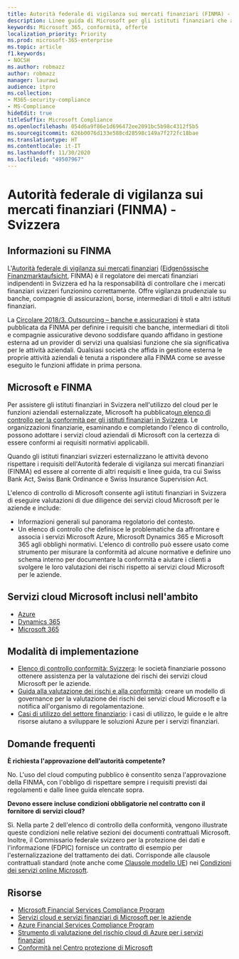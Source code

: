```yaml
---
title: Autorità federale di vigilanza sui mercati finanziari (FINMA) - Svizzera
description: Linee guida di Microsoft per gli istituti finanziari che adottano il cloud in Svizzera.
keywords: Microsoft 365, conformità, offerte
localization_priority: Priority
ms.prod: microsoft-365-enterprise
ms.topic: article
f1.keywords:
- NOCSH
ms.author: robmazz
author: robmazz
manager: laurawi
audience: itpro
ms.collection:
- M365-security-compliance
- MS-Compliance
hideEdit: true
titleSuffix: Microsoft Compliance
ms.openlocfilehash: 054d6a9f86e1d696472ee2091bc5b98c4312f5b5
ms.sourcegitcommit: 626b0076d133e588cd28598c149a7f272fc18bae
ms.translationtype: HT
ms.contentlocale: it-IT
ms.lasthandoff: 11/30/2020
ms.locfileid: "49507967"
---
```

# <a name="financial-market-supervisory-authority-finma-switzerland"></a>Autorità federale di vigilanza sui mercati finanziari (FINMA) - Svizzera

## <a name="about-finma"></a>Informazioni su FINMA

L'[Autorità federale di vigilanza sui mercati finanziari](https://www.finma.ch/en) ([Eidgenössische Finanzmarktaufsicht](https://www.finma.ch/de/), FINMA) è il regolatore dei mercati finanziari indipendenti in Svizzera ed ha la responsabilità di controllare che i mercati finanziari svizzeri funzionino correttamente. Offre vigilanza prudenziale su banche, compagnie di assicurazioni, borse, intermediari di titoli e altri istituti finanziari.

La [Circolare 2018/3. Outsourcing – banche e assicurazioni](https://www.finma.ch/en/~/media/finma/dokumente/rundschreiben-archiv/2018/rs-18-03/finma-rs-2018-03---20170921.pdf?la=en) è stata pubblicata da FINMA per definire i requisiti che banche, intermediari di titoli e compagnie assicurative devono soddisfare quando affidano in gestione esterna ad un provider di servizi una qualsiasi funzione che sia significativa per le attività aziendali. Qualsiasi società che affida in gestione esterna le proprie attività aziendali è tenuta a rispondere alla FINMA come se avesse eseguito le funzioni affidate in prima persona.

## <a name="microsoft-and-finma"></a>Microsoft e FINMA

Per assistere gli istituti finanziari in Svizzera nell'utilizzo del cloud per le funzioni aziendali esternalizzate, Microsoft ha pubblicato[un elenco di controllo per la conformità per gli istituti finanziari in Svizzera](https://aka.ms/FinServ-Guide-Switzerland). Le organizzazioni finanziarie, esaminando e completando l'elenco di controllo, possono adottare i servizi cloud aziendali di Microsoft con la certezza di essere conformi ai requisiti normativi applicabili.

Quando gli istituti finanziari svizzeri esternalizzano le attività devono rispettare i requisiti dell'Autorità federale di vigilanza sui mercati finanziari (FINMA) ed essere al corrente di altri requisiti e linee guida, tra cui Swiss Bank Act, Swiss Bank Ordinance e Swiss Insurance Supervision Act.

L'elenco di controllo di Microsoft consente agli istituti finanziari in Svizzera di eseguire valutazioni di due diligence dei servizi cloud Microsoft per le aziende e include:

- Informazioni generali sul panorama regolatorio del contesto.
- Un elenco di controllo che definisce le problematiche da affrontare e associa i servizi Microsoft Azure, Microsoft Dynamics 365 e Microsoft 365 agli obblighi normativi. L'elenco di controllo può essere usato come strumento per misurare la conformità ad alcune normative e definire uno schema interno per documentare la conformità e aiutare i clienti a svolgere le loro valutazioni dei rischi rispetto ai servizi cloud Microsoft per le aziende.

## <a name="microsoft-in-scope-cloud-services"></a>Servizi cloud Microsoft inclusi nell'ambito

- [Azure](https://aka.ms/AzureCompliance)
- [Dynamics 365](https://aka.ms/d365-compliance-list)
- [Microsoft 365](https://aka.ms/o365-compliance-framework)

## <a name="how-to-implement"></a>Modalità di implementazione

- [Elenco di controllo conformità: Svizzera](https://aka.ms/FinServ-Guide-Switzerland): le società finanziarie possono ottenere assistenza per la valutazione dei rischi dei servizi cloud Microsoft per le aziende.
- [Guida alla valutazione dei rischi e alla conformità](https://aka.ms/RiskGovernanceGuide): creare un modello di governance per la valutazione dei rischi dei servizi cloud Microsoft e la notifica all'organismo di regolamentazione.
- [Casi di utilizzo del settore finanziario](https://docs.microsoft.com/azure/industry/financial/): i casi di utilizzo, le guide e le altre risorse aiutano a sviluppare le soluzioni Azure per i servizi finanziari.

## <a name="frequently-asked-questions"></a>Domande frequenti

**È richiesta l'approvazione dell’autorità competente?**

No. L'uso del cloud computing pubblico è consentito senza l'approvazione della FINMA, con l'obbligo di rispettare sempre i requisiti previsti dai regolamenti e dalle linee guida elencate sopra.

**Devono essere incluse condizioni obbligatorie nel contratto con il fornitore di servizi cloud?**

Sì. Nella parte 2 dell'elenco di controllo della conformità, vengono illustrate queste condizioni nelle relative sezioni dei documenti contrattuali Microsoft. Inoltre, il Commissario federale svizzero per la protezione dei dati e l'informazione (FDPIC) fornisce un contratto di esempio per l'esternalizzazione del trattamento dei dati. Corrisponde alle clausole contrattuali standard (note anche come [Clausole modello UE](offering-EU-Model-Clauses.md)) nei [Condizioni dei servizi online Microsoft](https://aka.ms/Online-Services-Terms).

## <a name="resources"></a>Risorse

- [Microsoft Financial Services Compliance Program](https://aka.ms/FSCP-Print)
- [Servizi cloud e servizi finanziari di Microsoft per le aziende](https://servicetrust.microsoft.com/viewpage/financialservicesoverview)
- [Azure Financial Services Compliance Program](https://azure.microsoft.com/resources/videos/azurecon-2015-financial-services-compliance-in-azure/)
- [Strumento di valutazione del rischio cloud di Azure per i servizi finanziari](https://aka.ms/FFIEC-CSDT)
- [Conformità nel Centro protezione di Microsoft](https://www.microsoft.com/trust-center/compliance/compliance-overview)
